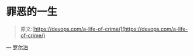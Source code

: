 # 罪恶的一生

> 原文:[https://devops.com/a-life-of-crime/](https://devops.com/a-life-of-crime/)

— [罗尔泊](https://devops.com/author/breselman/)